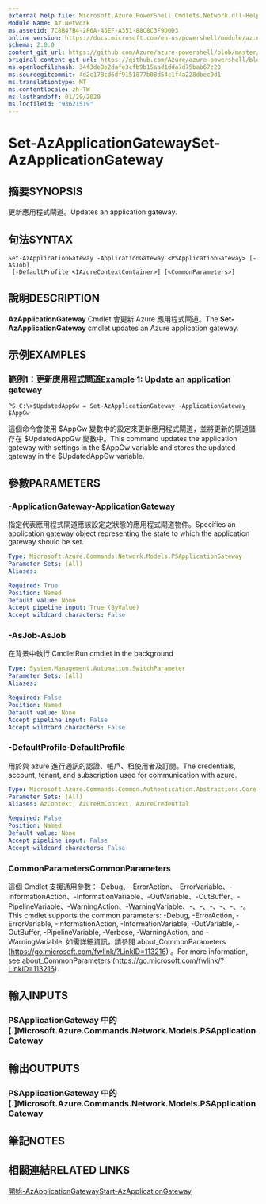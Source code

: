```yaml
---
external help file: Microsoft.Azure.PowerShell.Cmdlets.Network.dll-Help.xml
Module Name: Az.Network
ms.assetid: 7C8B47B4-2F6A-45EF-A351-88C8C3F9D0D3
online version: https://docs.microsoft.com/en-us/powershell/module/az.network/set-azapplicationgateway
schema: 2.0.0
content_git_url: https://github.com/Azure/azure-powershell/blob/master/src/Network/Network/help/Set-AzApplicationGateway.md
original_content_git_url: https://github.com/Azure/azure-powershell/blob/master/src/Network/Network/help/Set-AzApplicationGateway.md
ms.openlocfilehash: 34f3de9e2dafe3cfb9b15aad1dda7d75bab67c20
ms.sourcegitcommit: 4d2c178cd6df9151877b08d54c1f4a228dbec9d1
ms.translationtype: MT
ms.contentlocale: zh-TW
ms.lasthandoff: 01/29/2020
ms.locfileid: "93621519"
---
```

# <span data-ttu-id="3637a-101">Set-AzApplicationGateway</span><span class="sxs-lookup"><span data-stu-id="3637a-101">Set-AzApplicationGateway</span></span>

## <span data-ttu-id="3637a-102">摘要</span><span class="sxs-lookup"><span data-stu-id="3637a-102">SYNOPSIS</span></span>
<span data-ttu-id="3637a-103">更新應用程式閘道。</span><span class="sxs-lookup"><span data-stu-id="3637a-103">Updates an application gateway.</span></span>

## <span data-ttu-id="3637a-104">句法</span><span class="sxs-lookup"><span data-stu-id="3637a-104">SYNTAX</span></span>

```
Set-AzApplicationGateway -ApplicationGateway <PSApplicationGateway> [-AsJob]
 [-DefaultProfile <IAzureContextContainer>] [<CommonParameters>]
```

## <span data-ttu-id="3637a-105">說明</span><span class="sxs-lookup"><span data-stu-id="3637a-105">DESCRIPTION</span></span>
<span data-ttu-id="3637a-106">**AzApplicationGateway** Cmdlet 會更新 Azure 應用程式閘道。</span><span class="sxs-lookup"><span data-stu-id="3637a-106">The **Set-AzApplicationGateway** cmdlet updates an Azure application gateway.</span></span>

## <span data-ttu-id="3637a-107">示例</span><span class="sxs-lookup"><span data-stu-id="3637a-107">EXAMPLES</span></span>

### <span data-ttu-id="3637a-108">範例1：更新應用程式閘道</span><span class="sxs-lookup"><span data-stu-id="3637a-108">Example 1: Update an application gateway</span></span>
```
PS C:\>$UpdatedAppGw = Set-AzApplicationGateway -ApplicationGateway $AppGw
```

<span data-ttu-id="3637a-109">這個命令會使用 $AppGw 變數中的設定來更新應用程式閘道，並將更新的閘道儲存在 $UpdatedAppGw 變數中。</span><span class="sxs-lookup"><span data-stu-id="3637a-109">This command updates the application gateway with settings in the $AppGw variable and stores the updated gateway in the $UpdatedAppGw variable.</span></span>

## <span data-ttu-id="3637a-110">參數</span><span class="sxs-lookup"><span data-stu-id="3637a-110">PARAMETERS</span></span>

### <span data-ttu-id="3637a-111">-ApplicationGateway</span><span class="sxs-lookup"><span data-stu-id="3637a-111">-ApplicationGateway</span></span>
<span data-ttu-id="3637a-112">指定代表應用程式閘道應該設定之狀態的應用程式閘道物件。</span><span class="sxs-lookup"><span data-stu-id="3637a-112">Specifies an application gateway object representing the state to which the application gateway should be set.</span></span>

```yaml
Type: Microsoft.Azure.Commands.Network.Models.PSApplicationGateway
Parameter Sets: (All)
Aliases:

Required: True
Position: Named
Default value: None
Accept pipeline input: True (ByValue)
Accept wildcard characters: False
```

### <span data-ttu-id="3637a-113">-AsJob</span><span class="sxs-lookup"><span data-stu-id="3637a-113">-AsJob</span></span>
<span data-ttu-id="3637a-114">在背景中執行 Cmdlet</span><span class="sxs-lookup"><span data-stu-id="3637a-114">Run cmdlet in the background</span></span>

```yaml
Type: System.Management.Automation.SwitchParameter
Parameter Sets: (All)
Aliases:

Required: False
Position: Named
Default value: None
Accept pipeline input: False
Accept wildcard characters: False
```

### <span data-ttu-id="3637a-115">-DefaultProfile</span><span class="sxs-lookup"><span data-stu-id="3637a-115">-DefaultProfile</span></span>
<span data-ttu-id="3637a-116">用於與 azure 進行通訊的認證、帳戶、租使用者及訂閱。</span><span class="sxs-lookup"><span data-stu-id="3637a-116">The credentials, account, tenant, and subscription used for communication with azure.</span></span>

```yaml
Type: Microsoft.Azure.Commands.Common.Authentication.Abstractions.Core.IAzureContextContainer
Parameter Sets: (All)
Aliases: AzContext, AzureRmContext, AzureCredential

Required: False
Position: Named
Default value: None
Accept pipeline input: False
Accept wildcard characters: False
```

### <span data-ttu-id="3637a-117">CommonParameters</span><span class="sxs-lookup"><span data-stu-id="3637a-117">CommonParameters</span></span>
<span data-ttu-id="3637a-118">這個 Cmdlet 支援通用參數：-Debug、-ErrorAction、-ErrorVariable、-InformationAction、-InformationVariable、-OutVariable、-OutBuffer、-PipelineVariable、-WarningAction、-WarningVariable、-、-、-、-、-、-。</span><span class="sxs-lookup"><span data-stu-id="3637a-118">This cmdlet supports the common parameters: -Debug, -ErrorAction, -ErrorVariable, -InformationAction, -InformationVariable, -OutVariable, -OutBuffer, -PipelineVariable, -Verbose, -WarningAction, and -WarningVariable.</span></span> <span data-ttu-id="3637a-119">如需詳細資訊，請參閱 about_CommonParameters (https://go.microsoft.com/fwlink/?LinkID=113216) 。</span><span class="sxs-lookup"><span data-stu-id="3637a-119">For more information, see about_CommonParameters (https://go.microsoft.com/fwlink/?LinkID=113216).</span></span>

## <span data-ttu-id="3637a-120">輸入</span><span class="sxs-lookup"><span data-stu-id="3637a-120">INPUTS</span></span>

### <span data-ttu-id="3637a-121">PSApplicationGateway 中的 [.]</span><span class="sxs-lookup"><span data-stu-id="3637a-121">Microsoft.Azure.Commands.Network.Models.PSApplicationGateway</span></span>

## <span data-ttu-id="3637a-122">輸出</span><span class="sxs-lookup"><span data-stu-id="3637a-122">OUTPUTS</span></span>

### <span data-ttu-id="3637a-123">PSApplicationGateway 中的 [.]</span><span class="sxs-lookup"><span data-stu-id="3637a-123">Microsoft.Azure.Commands.Network.Models.PSApplicationGateway</span></span>

## <span data-ttu-id="3637a-124">筆記</span><span class="sxs-lookup"><span data-stu-id="3637a-124">NOTES</span></span>

## <span data-ttu-id="3637a-125">相關連結</span><span class="sxs-lookup"><span data-stu-id="3637a-125">RELATED LINKS</span></span>

[<span data-ttu-id="3637a-126">開始-AzApplicationGateway</span><span class="sxs-lookup"><span data-stu-id="3637a-126">Start-AzApplicationGateway</span></span>](./Start-AzApplicationGateway.md)


